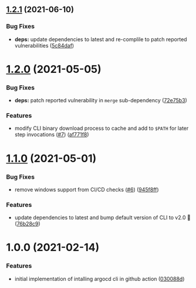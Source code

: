 ## [1.2.1](https://github.com/clowdhaus/argo-cd-action/compare/v1.2.0...v1.2.1) (2021-06-10)


### Bug Fixes

* **deps:** update dependencies to latest and re-complile to patch reported vulnerabilities ([5c84daf](https://github.com/clowdhaus/argo-cd-action/commit/5c84daf6de8b9269af34c26ba360ff2e65e3ed93))

# [1.2.0](https://github.com/clowdhaus/argo-cd-action/compare/v1.1.0...v1.2.0) (2021-05-05)


### Bug Fixes

* **deps:** patch reported vulnerability in `merge` sub-dependency ([72e75b3](https://github.com/clowdhaus/argo-cd-action/commit/72e75b3e54fad2cf01ce87257d9df1b1f2e50cb7))


### Features

* modify CLI binary download process to cache and add to `$PATH` for later step invocations ([#7](https://github.com/clowdhaus/argo-cd-action/issues/7)) ([af771f8](https://github.com/clowdhaus/argo-cd-action/commit/af771f8061df48a77e8569dd692f053b72610f9e))

# [1.1.0](https://github.com/clowdhaus/argo-cd-action/compare/v1.0.0...v1.1.0) (2021-05-01)


### Bug Fixes

* remove windows support from CI/CD checks ([#6](https://github.com/clowdhaus/argo-cd-action/issues/6)) ([945f8ff](https://github.com/clowdhaus/argo-cd-action/commit/945f8fff9ec6b9fefcf336adb90bea71ad558ca0))


### Features

* update dependencies to latest and bump default version of CLI to v2.0 :tada: ([76b28c9](https://github.com/clowdhaus/argo-cd-action/commit/76b28c9b051bd375c6ae4ffb39e6fb8f0f43e2ee))

# 1.0.0 (2021-02-14)


### Features

* initial implementation of intalling argocd cli in github action ([030088d](https://github.com/clowdhaus/argo-cd-action/commit/030088d5a446a1febf366020ce3bd944f422cc97))

